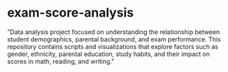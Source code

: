 # exam-score-analysis
"Data analysis project focused on understanding the relationship between student demographics, parental background, and exam performance. This repository contains scripts and visualizations that explore factors such as gender, ethnicity, parental education, study habits, and their impact on scores in math, reading, and writing."
